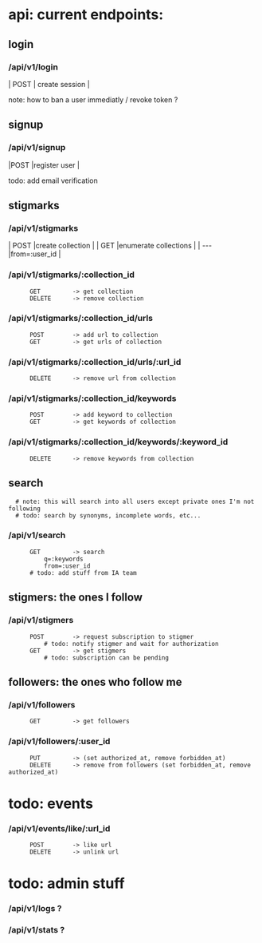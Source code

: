 # api: current endpoints:

## login

### /api/v1/login
| POST | create session |

note: how to ban a user immediatly / revoke token ?

## signup

### /api/v1/signup
|POST   |register user      |

todo: add email verification

## stigmarks

### /api/v1/stigmarks
| POST   |create collection      |
| GET    |enumerate collections  |
| ---    |from=:user_id          |

### /api/v1/stigmarks/:collection_id
          GET         -> get collection
          DELETE      -> remove collection
### /api/v1/stigmarks/:collection_id/urls
          POST        -> add url to collection
          GET         -> get urls of collection
### /api/v1/stigmarks/:collection_id/urls/:url_id
          DELETE      -> remove url from collection
### /api/v1/stigmarks/:collection_id/keywords
          POST        -> add keyword to collection
          GET         -> get keywords of collection
### /api/v1/stigmarks/:collection_id/keywords/:keyword_id
          DELETE      -> remove keywords from collection

## search          

      # note: this will search into all users except private ones I'm not following
      # todo: search by synonyms, incomplete words, etc...
### /api/v1/search
          GET         -> search
              q=:keywords
              from=:user_id
          # todo: add stuff from IA team

## stigmers: the ones I follow

### /api/v1/stigmers        
          POST        -> request subscription to stigmer
              # todo: notify stigmer and wait for authorization
          GET         -> get stigmers
              # todo: subscription can be pending

## followers: the ones who follow me

### /api/v1/followers
          GET         -> get followers
### /api/v1/followers/:user_id
          PUT         -> (set authorized_at, remove forbidden_at)
          DELETE      -> remove from followers (set forbidden_at, remove authorized_at)

# todo: events

### /api/v1/events/like/:url_id
          POST        -> like url
          DELETE      -> unlink url

# todo: admin stuff
      
### /api/v1/logs ?
### /api/v1/stats ?